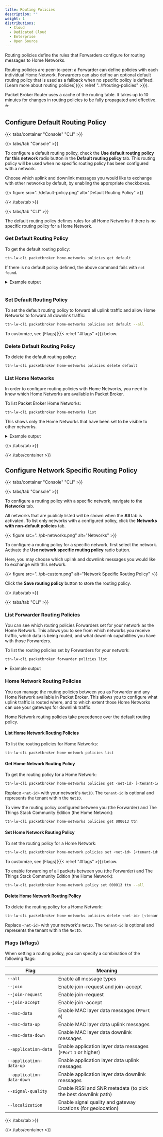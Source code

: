 ```yaml
---
title: Routing Policies
description: ""
weight: 1
distributions:
  - Cloud
  - Dedicated Cloud
  - Enterprise
  - Open Source
---
```


Routing policies define the rules that Forwarders configure for routing messages to Home Networks.

<!-- more -->

Routing policies are peer-to-peer: a Forwarder can define policies with each individual Home Network. Forwarders can also define an optional default routing policy that is used as a fallback when no specific policy is defined. [Learn more about routing policies]({{< relref "../#routing-policies" >}}).

Packet Broker Router uses a cache of the routing table. It takes up to 10 minutes for changes in routing policies to be fully propagated and effective. ☕

## Configure Default Routing Policy

{{< tabs/container "Console" "CLI" >}}

{{< tabs/tab "Console" >}}

To configure a default routing policy, check the **Use default routing policy for this network** radio button in the **Default routing policy** tab. This routing policy will be used when no specific routing policy has been configured with a network.

Choose which uplink and downlink messages you would like to exchange with other networks by default, by enabling the appropriate checkboxes.

{{< figure src="../default-policy.png" alt="Default Routing Policy" >}}

{{< /tabs/tab >}}

{{< tabs/tab "CLI" >}}

The default routing policy defines rules for all Home Networks if there is no specific routing policy for a Home Network.

### Get Default Routing Policy

To get the default routing policy:

```bash
ttn-lw-cli packetbroker home-networks policies get default
```

If there is no default policy defined, the above command fails with `not found`.

<details><summary>Example output</summary>

The following example has all message types enabled:

```json
{
  "updated_at": "2021-03-24T19:59:48.590521Z",
  "uplink": {
    "join_request": true,
    "mac_data": true,
    "application_data": true,
    "signal_quality": true,
    "localization": true
  },
  "downlink": {
    "join_accept": true,
    "mac_data": true,
    "application_data": true
  }
}
```

</details>
<br>

### Set Default Routing Policy

To set the default routing policy to forward all uplink traffic and allow Home Networks to forward all downlink traffic:

```bash
ttn-lw-cli packetbroker home-networks policies set default --all
```

To customize, see [Flags]({{< relref "#flags" >}}) below.

### Delete Default Routing Policy

To delete the default routing policy:

```bash
ttn-lw-cli packetbroker home-networks policies delete default
```

### List Home Networks

In order to configure routing policies with Home Networks, you need to know which Home Networks are available in Packet Broker.

To list Packet Broker Home Networks:

```bash
ttn-lw-cli packetbroker home-networks list
```

This shows only the Home Networks that have been set to be visible to other networks.

<details><summary>Example output</summary>

```json
[{
  "id": {
    "net_id": 19,
    "tenant_id": "ttn"
  },
  "name": "The Things Stack Community Edition",
  "dev_addr_blocks": [
    {
      "dev_addr_prefix": {
        "dev_addr": "260B0000",
        "length": 16
      },
      "home_network_cluster_id": "ttn-eu1"
    },
    {
      "dev_addr_prefix": {
        "dev_addr": "260C0000",
        "length": 16
      },
      "home_network_cluster_id": "ttn-nam1"
    },
    {
      "dev_addr_prefix": {
        "dev_addr": "260D0000",
        "length": 16
      },
      "home_network_cluster_id": "ttn-au1"
    }
  ],
  "contact_info": [
    {
      "contact_type": "CONTACT_TYPE_TECHNICAL",
      "contact_method": "CONTACT_METHOD_EMAIL",
      "value": "ops@thethingsnetwork.org"
    }
  ]
},
{
  "id": {
    "net_id": 8
  },
  "name": "KPN",
  "dev_addr_blocks": [
    {
      "dev_addr_prefix": {
        "dev_addr": "10000000",
        "length": 7
      }
    }
  ]
}
]
```

</details>

{{< /tabs/tab >}}

{{< /tabs/container >}}

## Configure Network Specific Routing Policy

{{< tabs/container "Console" "CLI" >}}

{{< tabs/tab "Console" >}}

To configure a routing policy with a specific network, navigate to the **Networks** tab.

All networks that are publicly listed will be shown when the **All** tab is activated. To list only networks with a configured policy, click the **Networks with non-default policies** tab.

{{< figure src="../pb-networks.png" alt="Networks" >}}

To configure a routing policy for a specific network, first select the network. Activate the **Use network specific routing policy** radio button.

Here, you may choose which uplink and downlink messages you would like to exchange with this network.

{{< figure src="../pb-custom.png" alt="Network Specific Routing Policy" >}}

Click the **Save routing policy** button to store the routing policy.

{{< /tabs/tab >}}

{{< tabs/tab "CLI" >}}

### List Forwarder Routing Policies

You can see which routing policies Forwarders set for your network as the Home Network. This allows you to see from which networks you receive traffic, which data is being routed, and what downlink capabilities you have with those Forwarders.

To list the routing policies set by Forwarders for your network:

```bash
ttn-lw-cli packetbroker forwarder policies list
```

<details><summary>Example output</summary>

The following example shows that The Things Stack Community Edition forwards all messages to your network (`NetID` `000013` and tenant ID `my-company`) and that you can send all downlink messages via The Things Stack Community Edition to your end devices.

```json
[{
  "forwarder_id": {
    "net_id": 19,
    "tenant_id": "ttn"
  },
  "home_network_id": {
    "net_id": 19,
    "tenant_id": "my-company"
  },
  "updated_at": "2021-03-23T15:14:49.614025Z",
  "uplink": {
    "join_request": true,
    "mac_data": true,
    "application_data": true,
    "signal_quality": true,
    "localization": true
  },
  "downlink": {
    "join_accept": true,
    "mac_data": true,
    "application_data": true
  }
}
]
```

</details>

### Home Network Routing Policies

You can manage the routing policies between you as Forwarder and any Home Network available in Packet Broker. This allows you to configure what uplink traffic is routed where, and to which extent those Home Networks can use your gateways for downlink traffic.

Home Network routing policies take precedence over the default routing policy.

#### List Home Network Routing Policies

To list the routing policies for Home Networks:

```bash
ttn-lw-cli packetbroker home-network policies list
```

#### Get Home Network Routing Policy

To get the routing policy for a Home Network:

```bash
ttn-lw-cli packetbroker home-networks policies get <net-id> [<tenant-id>]
```

Replace `<net-id>` with your network's `NetID`. The `tenant-id` is optional and represents the tenant within the `NetID`.

To view the routing policy configured between you (the Forwarder) and The Things Stack Community Edition (the Home Network):

```bash
ttn-lw-cli packetbroker home-networks policies get 000013 ttn
```

#### Set Home Network Routing Policy

To set the routing policy for a Home Network:

```bash
ttn-lw-cli packetbroker home-network policies set <net-id> [<tenant-id>] --all
```

To customize, see [Flags]({{< relref "#flags" >}}) below.

To enable forwarding of all packets between you (the Forwarder) and The Things Stack Community Edition (the Home Network):

```bash
ttn-lw-cli packetbroker home-network policy set 000013 ttn --all
```

#### Delete Home Network Routing Policy

To delete the routing policy for a Home Network:

```bash
ttn-lw-cli packetbroker home-networks policies delete <net-id> [<tenant-id>]
```

Replace `<net-id>` with your network's `NetID`. The `tenant-id` is optional and represents the tenant within the `NetID`.

### Flags {#flags}

When setting a routing policy, you can specify a combination of the following flags:

Flag | Meaning
--- | ---
`--all` | Enable all message types
`--join` | Enable join-request and join-accept
`--join-request` | Enable join-request
`--join-accept` | Enable join-accept
`--mac-data` | Enable MAC layer data messages (`FPort` `0`)
`--mac-data-up` | Enable MAC layer data uplink messages
`--mac-data-down` | Enable MAC layer data downlink messages
`--application-data` | Enable application layer data messages (`FPort` `1` or higher)
`--application-data-up` | Enable application layer data uplink messages
`--application-data-down` | Enable application layer data downlink messages
`--signal-quality` | Enable RSSI and SNR metadata (to pick the best downlink path)
`--localization` | Enable signal quality and gateway locations (for geolocation)

{{< /tabs/tab >}}

{{< /tabs/container >}}
